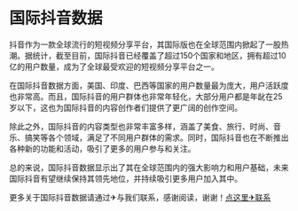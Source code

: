 # 国际抖音数据

抖音作为一款全球流行的短视频分享平台，其国际版也在全球范围内掀起了一股热潮。据统计，截至目前，国际抖音已经覆盖了超过150个国家和地区，拥有超过10亿的用户数量，成为了全球最受欢迎的短视频分享平台之一。

在国际抖音数据方面，美国、印度、巴西等国家的用户数量最为庞大，用户活跃度也非常高。而且，国际抖音的用户群体也非常年轻化，大部分用户都是年龀在25岁以下，这也为国际抖音的内容创作者们提供了更广阔的创作空间。

除此之外，国际抖音的内容类型也非常丰富多样，涵盖了美食、旅行、时尚、音乐、搞笑等各个领域，满足了不同用户群体的需求。同时，国际抖音也在不断推出各种新的功能和活动，吸引了更多的用户参与和关注。

总的来说，国际抖音数据显示出了其在全球范围内的强大影响力和用户基础，未来国际抖音有望继续保持其领先地位，并持续吸引更多用户加入其中。

更多关于国际抖音数据请通过✈与我们联系，感谢阅读，谢谢！[点这里✈联系](https://b.k02.cc)